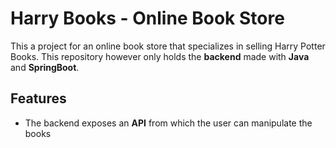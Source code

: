 # Harry Books - Online Book Store

This a project for an online book store that specializes in selling Harry Potter Books. This repository however only holds the **backend** made with **Java** and **SpringBoot**.

## Features

- The backend exposes an **API** from which the user can manipulate the books
